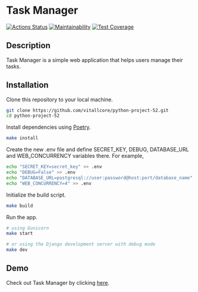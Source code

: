 # Task Manager
[![Actions Status](https://github.com/vitallcore/python-project-52/actions/workflows/hexlet-check.yml/badge.svg)](https://github.com/vitallcore/python-project-52/actions)
[![Maintainability](https://api.codeclimate.com/v1/badges/d1258a96be3ef5b67aee/maintainability)](https://codeclimate.com/github/vitallcore/python-project-52/maintainability)
[![Test Coverage](https://api.codeclimate.com/v1/badges/d1258a96be3ef5b67aee/test_coverage)](https://codeclimate.com/github/vitallcore/python-project-52/test_coverage)

## Description
Task Manager is a simple web application that helps users manage their tasks.

## Installation
Clone this repository to your local machine.
```bash
git clone https://github.com/vitallcore/python-project-52.git
cd python-project-52
```
Install dependencies using [Poetry](https://python-poetry.org/docs/).
```bash
make install
```
Create the new .env file and define SECRET_KEY, DEBUG, DATABASE_URL and WEB_CONCURRENCY variables there. For example,
```bash
echo "SECRET_KEY=secret_key" >> .env
echo "DEBUG=False" >> .env
echo "DATABASE_URL=postgresql://user:password@host:port/database_name" >> .env
echo "WEB_CONCURRENCY=4" >> .env
```
Initialize the build script.
```bash
make build
```
Run the app.
```bash
# using Gunicorn
make start

# or using the Django development server with debug mode
make dev
```

## Demo
Check out Task Manager by clicking [here](https://python-project-52-c8dp.onrender.com).
